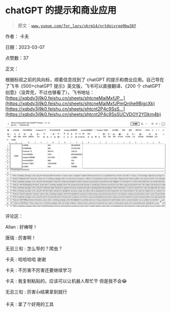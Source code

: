 # chatGPT 的提示和商业应用

> 原文：[`www.yuque.com/for_lazy/xkrm14/nrtdqivrqq9bw38f`](https://www.yuque.com/for_lazy/xkrm14/nrtdqivrqq9bw38f)



作者： 卡夫 

日期：2023-03-07 

点赞数：37 

正文： 

根据标叔之前的风向标，顺着信息找到了 chatGPT 的提示和商业应用。自己导在了飞书《500+chatGPT 提示》英文版，飞书可以直接翻译、《200 个 chatGPT 创意》（没弄完，不过也够看了）。飞书地址： [https://xqbdv3j9k0.feishu.cn/sheets/shtcneMaiMxfJP...](https://xqbdv3j9k0.feishu.cn/sheets/shtcneMaiMxfJPmQnjhe9BigcXk) [https://xqbdv3j9k0.feishu.cn/sheets/shtcnt2P4c9SsS...](https://xqbdv3j9k0.feishu.cn/sheets/shtcnt2P4c9SsSUCVDOY2YDkm4b) 

![](img/e0a6a64c288de329d309cb931fa50152.png)  

评论区： 

Allan : 好棒呀！ 

唐瑞 : 厉害啊！ 

无忌三旬 : 怎么导的？爬虫？ 

卡夫 : 哈哈哈哈 谢谢 

卡夫 : 不厉害不厉害还要继续学习 

卡夫 : 我复制粘贴的，应该可以让机器人帮忙干 但是我不会😂 

无忌三旬 : 厉害👍结果拿到就行 

卡夫 : 拿了个好用的工具 

